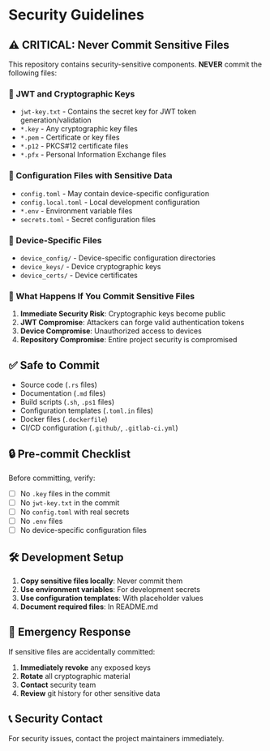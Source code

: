# Security Guidelines

## ⚠️ CRITICAL: Never Commit Sensitive Files

This repository contains security-sensitive components. **NEVER** commit the following files:

### 🔐 JWT and Cryptographic Keys
- `jwt-key.txt` - Contains the secret key for JWT token generation/validation
- `*.key` - Any cryptographic key files
- `*.pem` - Certificate or key files
- `*.p12` - PKCS#12 certificate files
- `*.pfx` - Personal Information Exchange files

### 🔧 Configuration Files with Sensitive Data
- `config.toml` - May contain device-specific configuration
- `config.local.toml` - Local development configuration
- `*.env` - Environment variable files
- `secrets.toml` - Secret configuration files

### 📱 Device-Specific Files
- `device_config/` - Device-specific configuration directories
- `device_keys/` - Device cryptographic keys
- `device_certs/` - Device certificates

### 🚨 What Happens If You Commit Sensitive Files

1. **Immediate Security Risk**: Cryptographic keys become public
2. **JWT Compromise**: Attackers can forge valid authentication tokens
3. **Device Compromise**: Unauthorized access to devices
4. **Repository Compromise**: Entire project security is compromised

## ✅ Safe to Commit

- Source code (`.rs` files)
- Documentation (`.md` files)
- Build scripts (`.sh`, `.ps1` files)
- Configuration templates (`.toml.in` files)
- Docker files (`.dockerfile`)
- CI/CD configuration (`.github/`, `.gitlab-ci.yml`)

## 🔒 Pre-commit Checklist

Before committing, verify:
- [ ] No `.key` files in the commit
- [ ] No `jwt-key.txt` in the commit
- [ ] No `config.toml` with real secrets
- [ ] No `.env` files
- [ ] No device-specific configuration files

## 🛠️ Development Setup

1. **Copy sensitive files locally**: Never commit them
2. **Use environment variables**: For development secrets
3. **Use configuration templates**: With placeholder values
4. **Document required files**: In README.md

## 🚨 Emergency Response

If sensitive files are accidentally committed:
1. **Immediately revoke** any exposed keys
2. **Rotate** all cryptographic material
3. **Contact** security team
4. **Review** git history for other sensitive data

## 📞 Security Contact

For security issues, contact the project maintainers immediately.
